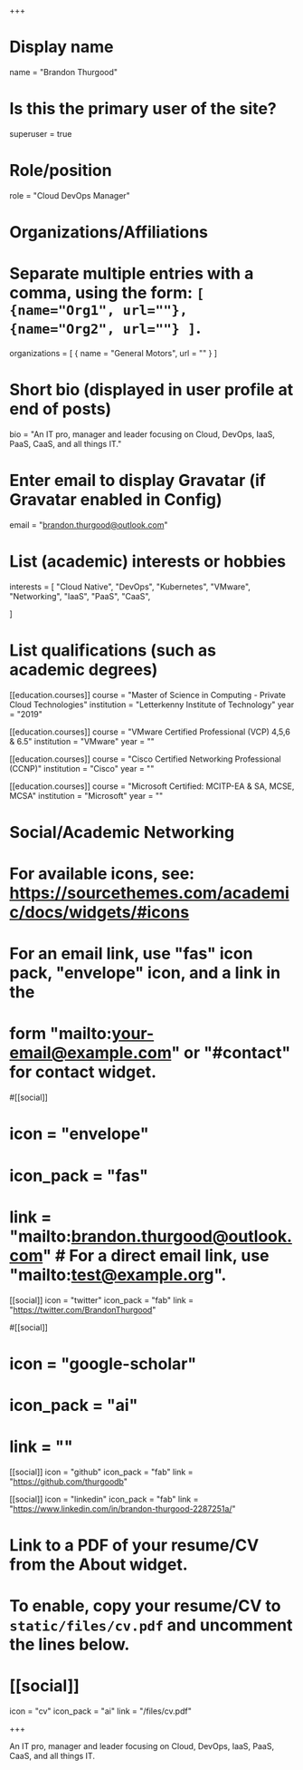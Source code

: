 +++
# Display name
name = "Brandon Thurgood"

# Is this the primary user of the site?
superuser = true

# Role/position
role = "Cloud DevOps Manager"

# Organizations/Affiliations
#   Separate multiple entries with a comma, using the form: `[ {name="Org1", url=""}, {name="Org2", url=""} ]`.
organizations = [ { name = "General Motors", url = "" } ]

# Short bio (displayed in user profile at end of posts)
bio = "An IT pro, manager and leader focusing on Cloud, DevOps, IaaS, PaaS, CaaS, and all things IT."

# Enter email to display Gravatar (if Gravatar enabled in Config)
email = "brandon.thurgood@outlook.com"

# List (academic) interests or hobbies
interests = [
  "Cloud Native",
  "DevOps",
  "Kubernetes",
  "VMware",
  "Networking",
  "IaaS",
  "PaaS",
  "CaaS",
  
]

# List qualifications (such as academic degrees)
[[education.courses]]
  course = "Master of Science in Computing - Private Cloud Technologies"
  institution = "Letterkenny Institute of Technology"
  year = "2019"
  
[[education.courses]]
  course = "VMware Certified Professional (VCP) 4,5,6 & 6.5"
  institution = "VMware"
  year = ""

[[education.courses]]
  course = "Cisco Certified Networking Professional (CCNP)"
  institution = "Cisco"
  year = ""

[[education.courses]]
  course = "Microsoft Certified: MCITP-EA & SA, MCSE, MCSA"
  institution = "Microsoft"
  year = ""

# Social/Academic Networking
# For available icons, see: https://sourcethemes.com/academic/docs/widgets/#icons
#   For an email link, use "fas" icon pack, "envelope" icon, and a link in the
#   form "mailto:your-email@example.com" or "#contact" for contact widget.

#[[social]]
#  icon = "envelope"
#  icon_pack = "fas"
#  link = "mailto:brandon.thurgood@outlook.com"  # For a direct email link, use "mailto:test@example.org".

[[social]]
  icon = "twitter"
  icon_pack = "fab"
  link = "https://twitter.com/BrandonThurgood"

#[[social]]
#  icon = "google-scholar"
#  icon_pack = "ai"
#  link = ""

[[social]]
  icon = "github"
  icon_pack = "fab"
  link = "https://github.com/thurgoodb"
  
 [[social]]
  icon = "linkedin"
  icon_pack = "fab"
  link = "https://www.linkedin.com/in/brandon-thurgood-2287251a/"

# Link to a PDF of your resume/CV from the About widget.
# To enable, copy your resume/CV to `static/files/cv.pdf` and uncomment the lines below.
# [[social]]
   icon = "cv"
   icon_pack = "ai"
   link = "/files/cv.pdf"

+++

An IT pro, manager and leader focusing on Cloud, DevOps, IaaS, PaaS, CaaS, and all things IT.
